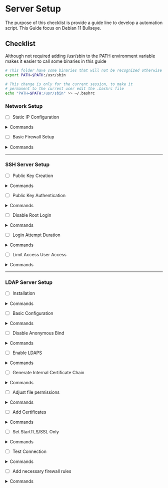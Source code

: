 # Server Setup

The purpose of this checklist is provide a guide line to develop a automation script. This Guide focus on Debian 11 Bullseye.

## Checklist

Although not required adding /usr/sbin to the PATH environment variable makes it easier to call some binaries in this guide

```bash
# This folder have some binaries that will not be recognized otherwise
export PATH=$PATH:/usr/sbin

# This change is only for the current session, to make it 
# permanent to the current user edit the .bashrc file
echo "PATH=$PATH:/usr/sbin" >> ~/.bashrc
```

### Network Setup

- [ ] Static IP Configuration

<details>
    <summary>Commands</summary>

```bash
# Check the available interface name, usually eth0
ip addr

# Backup the configuration file before editing
cp /etc/network/interfaces /etc/network/interfaces.old

# Edit the interfaces config file
vim /etc/network/interfaces

# Append or edit the interface entry
auto eht0
iface etho inet static
    address 192.168.15.180/24 # IP address / Subnet mask format
    gateway 192.168.15.1

# Save the file and restart the service
systemctl restart networking
```

</details>

- [ ] Basic Firewall Setup

<details>
    <summary>Commands</summary>

```bash
# Backup the original configuration file
cp /etc/nftables.conf /etc/nftables.conf.old

# Enable and start nftables
systemctl enable nftables && systemctl start nftables

# Add SSH rule to prevent lockout to the server
nft add rule inet filter input ip saddr 192.168.15.0/24 tcp dport 22 accept

# Replace the default input chain policy to drop all other packets not specified
nft chain inet filter input '{ type filter hook input priority filter ; policy drop ; }'

# Replace the default forward chain policy to drop all other packets since the server is not a router
nft chain inet filter forward '{ type filter hook forward priority filter ; policy drop ; }'

# Add neighbour discovery rule for ipv6
nft add rule inet filter input icmpv6 type { nd-neighbor-solicit, nd-router-advert, nd-neighbor-advert } accept

# Add rule for established, related and invalid packets
nft add rule inet filter input ct state vmap { established : accept, related : accept, invalid : drop } 

# Add rule to comunicate with localhost
nft add rule inet filter input iifname "lo" accept

# Make the changes persistent
nft list ruleset > /etc/nftables.conf
```

</details>

<hr>

### SSH Server Setup

- [ ] Public Key Creation

<details>
<summary>Commands</summary>

```bash
# On the server create the file containing the public keys for every computer the user will access from
mkdir ~/.ssh && touch ~/.ssh/authorized_keys

# Generate the private and public key on the client computer
ssh-keygen

# Add the newly created key to the ssh-agent, backup you private key and delete it from the computer
ssh-add ~/.ssh/id_rsa # Linux and Windows Powershell

# Transfer the public key from your client (Windows or Linux) to the server
scp ~/.ssh/id_rsa.pub user@192.168.15.180:~/.ssh/

# On the server send content of the .pub file to the file containing all authorized keys
cat ~/.ssh/id_rsa.pub >> authorized_keys
```

</details>

- [ ] Public Key Authentication

<details>
<summary>Commands</summary>

```bash
# Backup the configuration file before making any changes
cp /etc/ssh/sshd_config /etc/ssh/sshd_config.old

# Uncomment the entries related to public key authentication
sed -i '/#AuthorizedKeysFile/s/^#//' /etc/ssh/sshd_config
sed -i '/#PermitEmptyPasswords/s/^#//' /etc/ssh/sshd_config

# Disable password authentication
sed -i 's/#PasswordAuthentication yes/PasswordAuthentication no/' /etc/ssh/sshd_config

# Enable and restart the SSH Server
systemctl enable sshd && systemctl restart sshd
```

</details>

- [ ] Disable Root Login

<details>
<summary>Commands</summary>

```bash
# Prevent root user from login in directly from ssh
sed -i '/#PermitRootLogin/s/^#//' /etc/ssh/sshd_config &&
sed -i 's/prohibit-password/no/' /etc/ssh/sshd_config

# Restart the service to apply changes
systemctl restart sshd
```

</details>

- [ ] Login Attempt Duration 

<details>
<summary>Commands</summary>

```bash
# Uncomment the LoginGraceTime and change to a reasonable time
sed -i '/#LoginGraceTime/s/^#//' /etc/ssh/sshd_config

# Restart the service to apply changes
systemctl restart sshd
```

</details>

- [ ] Limit Access User Access

<details>
<summary>Commands</summary>

```bash
# Limit Access by username. change <user> for desired user
echo -e "\nAllowUsers <user>" >> /etc/ssh/sshd_config

# Or limit access by groups. change <group> for desired group
echo -e "\nAllowGroups <group>" >> /etc/ssh/sshd_config

# Restart the service to apply changes
systemctl restart sshd
```

</details>

<hr>

### LDAP Server Setup

- [ ] Installation

<details>
    <summary>Commands</summary>

```bash
# Install the ldap server and utilities
apt update && apt install -y slapd ldap-utils

# Enable and start the daemon
systemctl enable slapd && systemctl start slapd
```

</details>

- [ ] Basic Configuration

<details>
    <summary>Commands</summary>

Update domain name, base dn and password without dpkg-reconfigure

```bash
# Create a .ldif to set the base dn, new root dn (admin account) and its password
cat <<EOF > db.ldif
# Change base dn
dn: olcDatabase={1}mdb,cn=config
changetype: modify
replace: olcSuffix
olcSuffix: dc=example,dc=com
-
# Change the root user name
replace: olcRootDN
olcRootDN: cn=admin,dc=example,dc=com
-
# Change the password for the root user
replace: olcRootPW
olcRootPW: 
EOF

# Generate the new password hash and redirect it to the previously created .ldif file
slapdpasswd >> db.ldif

# Make the changes
ldapmodify -Y EXTERNAL -H ldapi:/// -f ./db.ldif

# Test the changes
ldapwhoami -D 'cn=admin,dc=example,dc=com' -W -H ldapi:///

# It should return the root base dn
dn:cn=admin,dc=example,dc=com

# Add the base DN
ldapwhoami -D 'cn=admin,dc=example,dc=com' -W -H ldapi:/// <<EOF
dn: dc=example,dc=com
objectClass: top
objectClass: dcObject
objectClass: organization
o: example.com
dc: example
EOF

# Confirm the changes
ldapsearch -D cn=admin,dc=example,dc=com -W -H ldapi:/// -b "dc=example,dc=com" "(objectClass=organization)" -LLL

# it should return
dn: dc=example,dc=com
objectClass: top
objectClass: dcObject
objectClass: organization
o: example.com
dc: example
```

</details>



- [ ] Disable Anonymous Bind

<details>
    <summary>Commands</summary>

```bash
# Add entry to config.ldif
ldapmodify -Y EXTERNAL -H ldapi:/// <<EOF
dn: cn=config
changetype: modify
add: olcDisallows
olcDisallows: bind_anon
EOF

# Test anonymous binding
ldapwhoami -H ldapi:/// -x

# it should return
additional info: anonymous bind disallowed
```

</details>

- [ ] Enable LDAPS

<details>
    <summary>Commands</summary>

```bash
# Enable LDAPS on port 636
sed -i '/SLAPD_SERVICES.*"$/s/"$/ ldaps:\/\/\/"/' /etc/default/slapd

# Restart the daemon
systemctl restart slapd
```

</details>

- [ ] Generate Internal Certificate Chain

<details>
    <summary>Commands</summary>

```bash
# Generate a private key for the Root CA
openssl genpkey -algorithm RSA -out internal-root-ca.key

# Generate a self-signed certificate for the Root CA
openssl req -x509 -new -nodes -key internal-root-ca.key -sha256 -days 3650 -out internal-root-ca.pem

# Generate a private key for the Sub-CA
openssl genpkey -algorithm RSA -out sub-ca.key

# Generate a CSR (Certificate Signing Request) for the Sub-CA
openssl req -new -key sub-ca.key -out sub-ca.csr

# Sign the Sub-CA CSR with the Root CA to create the Sub-CA certificate
openssl x509 -req -in sub-ca.csr -CA internal-root-ca.pem -CAkey internal-root-ca.key -CAcreateserial -out internal-sub-ca.pem -days 365

# Generate a private key for the server
openssl genpkey -algorithm RSA -out server.key

# Generate a CSR for the server
openssl req -new -key server.key -out server.csr

# Sign the Server CSR with the Sub-CA to create the server certificate
openssl x509 -req -in server.csr -CA internal-sub-ca.pem -CAkey sub-ca.key -CAcreateserial -out server.crt -days 365
```

</details>

- [ ] Adjust file permissions

<details>
    <summary>Commands</summary>

```bash
# After creating the certificate chain adjust file ownership to openldap daemon user
chown openldap:openldap server.key server.pem internal-sub-ca.pem

# Move the files to its respectives directories
mv server.pem internal-sub-ca.pem /etc/ssl/certs && mv server.key /etc/ssl/private

# Install acl to a more fine grained permission control
apt update && apt install -y acl

# Adjust read and execution permissions on the /etc/ssl/private directory I'll be using acl
setfacl -m user:openldap:rX /etc/ssl/private
```

</details>

- [ ] Add Certificates

<details>
    <summary>Commands</summary>

```bash
ldapmodify -Y EXTERNAL -H ldapi:/// <<EOF
dn: cn=config
changetype: modify
replace: olcTLSCACertificateFile
olcTLSCACertificateFile: /etc/ssl/certs/intermediate.pem
-
replace: olcTLSCertificateKeyFile
olcTLSCertificateKeyFile: /etc/ssl/private/server.key
-
replace: olcTLSCertificateFile
olcTLSCertificateFile: /etc/ssl/certs/server.pem
EOF
```

</details>

- [ ] Set StartTLS/SSL Only

<details>
    <summary>Commands</summary>

```bash
# Force only secure connections
ldapmodify -Q -Y EXTERNAL -H ldapi:/// <<EOF
dn: cn=config
changetype: modify
replace: olcLocalSSF
olcLocalSSF: 128
-
replace: olcSecurity
olcSecurity: ssf=128
EOF
```

</details>

- [ ] Test Connection

<details>
    <summary>Commands</summary>

```bash
# Test secure connection on port 389
LDAPTLS_CACERT=/etc/ssl/certs/internal-sub-ca.pem ldapwhoami -H ldap://192.168.15.180 -ZZ -x

# Test secure connection on port 636
LDAPTLS_CACERT=/etc/ssl/certs/intermediate-sub-ca.pem ldapwhoami -H ldaps://192.168.15.180 -x

# Both commands should return
anonymous
```

</details>

</details>

- [ ] Add necessary firewall rules

<details>
    <summary>Commands</summary>

```bash
# Add rule to allow LDAP
nft add rule inet filter input ip saddr 192.168.15.0/24 tcp dport 389 accept

# Add rule to allow LDAPS
nft add rule inet filter input ip saddr 192.168.15.0/24 tcp dport 636 accept

# Make changes persistent
nft list ruleset > /etc/nftables.conf
```

</details>